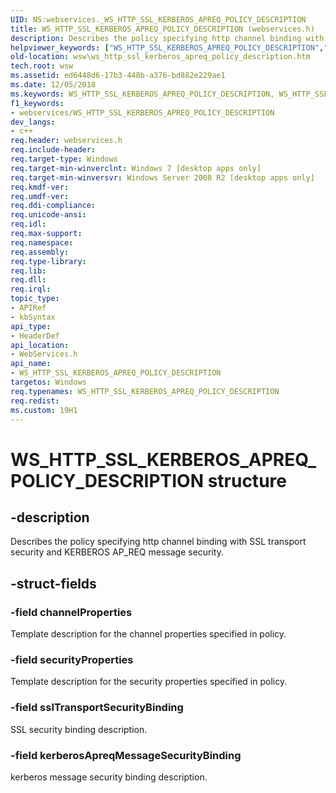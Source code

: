```yaml
---
UID: NS:webservices._WS_HTTP_SSL_KERBEROS_APREQ_POLICY_DESCRIPTION
title: WS_HTTP_SSL_KERBEROS_APREQ_POLICY_DESCRIPTION (webservices.h)
description: Describes the policy specifying http channel binding with SSL transport security and KERBEROS AP_REQ message security.
helpviewer_keywords: ["WS_HTTP_SSL_KERBEROS_APREQ_POLICY_DESCRIPTION","WS_HTTP_SSL_KERBEROS_APREQ_POLICY_DESCRIPTION structure [Web Services for Windows]","webservices/WS_HTTP_SSL_KERBEROS_APREQ_POLICY_DESCRIPTION","wsw.ws_http_ssl_kerberos_apreq_policy_description"]
old-location: wsw\ws_http_ssl_kerberos_apreq_policy_description.htm
tech.root: wsw
ms.assetid: ed6448d6-17b3-448b-a376-bd882e229ae1
ms.date: 12/05/2018
ms.keywords: WS_HTTP_SSL_KERBEROS_APREQ_POLICY_DESCRIPTION, WS_HTTP_SSL_KERBEROS_APREQ_POLICY_DESCRIPTION structure [Web Services for Windows], webservices/WS_HTTP_SSL_KERBEROS_APREQ_POLICY_DESCRIPTION, wsw.ws_http_ssl_kerberos_apreq_policy_description
f1_keywords:
- webservices/WS_HTTP_SSL_KERBEROS_APREQ_POLICY_DESCRIPTION
dev_langs:
- c++
req.header: webservices.h
req.include-header: 
req.target-type: Windows
req.target-min-winverclnt: Windows 7 [desktop apps only]
req.target-min-winversvr: Windows Server 2008 R2 [desktop apps only]
req.kmdf-ver: 
req.umdf-ver: 
req.ddi-compliance: 
req.unicode-ansi: 
req.idl: 
req.max-support: 
req.namespace: 
req.assembly: 
req.type-library: 
req.lib: 
req.dll: 
req.irql: 
topic_type:
- APIRef
- kbSyntax
api_type:
- HeaderDef
api_location:
- WebServices.h
api_name:
- WS_HTTP_SSL_KERBEROS_APREQ_POLICY_DESCRIPTION
targetos: Windows
req.typenames: WS_HTTP_SSL_KERBEROS_APREQ_POLICY_DESCRIPTION
req.redist: 
ms.custom: 19H1
---
```


# WS_HTTP_SSL_KERBEROS_APREQ_POLICY_DESCRIPTION structure


## -description


Describes the policy specifying http channel binding with SSL transport security 
        and KERBEROS AP_REQ message security.
      


## -struct-fields




### -field channelProperties

Template description for the channel properties specified in policy.
        


### -field securityProperties

Template description for the security properties specified in policy.
        


### -field sslTransportSecurityBinding

SSL security binding description.
        


### -field kerberosApreqMessageSecurityBinding

kerberos message security binding description.
        

